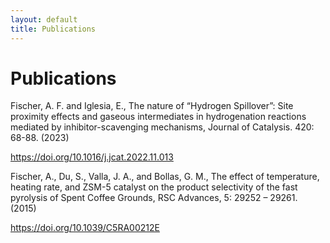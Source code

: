 ```yaml
---
layout: default
title: Publications
---
```

# Publications

Fischer, A. F. and Iglesia, E., The nature of “Hydrogen Spillover”: Site proximity effects and gaseous intermediates in hydrogenation reactions mediated by inhibitor-scavenging mechanisms, Journal of Catalysis. 420: 68-88. (2023)

https://doi.org/10.1016/j.jcat.2022.11.013

Fischer, A., Du, S., Valla, J. A., and Bollas, G. M., The effect of temperature, heating rate, and ZSM-5 catalyst on the product selectivity of the fast pyrolysis of Spent Coffee Grounds, RSC Advances, 5: 29252 – 29261. (2015)

https://doi.org/10.1039/C5RA00212E
